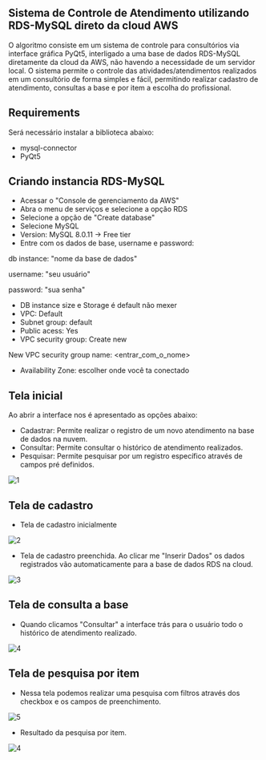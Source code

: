 ## Sistema de Controle de Atendimento utilizando RDS-MySQL direto da cloud AWS
O algoritmo consiste em um sistema de controle para consultórios via interface gráfica PyQt5, interligado a uma base de dados RDS-MySQL diretamente da cloud da AWS, não havendo a necessidade de um servidor local. O sistema permite o controle das atividades/atendimentos realizados em um consultório de forma simples e fácil, permitindo realizar cadastro de atendimento, consultas a base e por item a escolha do profissional.

## Requirements
Será necessário instalar a biblioteca abaixo:
- mysql-connector
- PyQt5

## Criando instancia RDS-MySQL
- Acessar o "Console de gerenciamento da AWS"
- Abra o menu de serviços e selecione a opção RDS
- Selecione a opção de "Create database"
- Selecione MySQL
- Version: MySQL 8.0.11
-> Free tier
- Entre com os dados de base, username e password:

db instance: "nome da base de dados"

username: "seu usuário"

password: "sua senha"

- DB instance size e Storage é default não mexer
- VPC: Default
- Subnet group: default
- Public acess: Yes
- VPC security group: Create new

New VPC security group name: <entrar_com_o_nome>

- Availability Zone: escolher onde você ta conectado


## Tela inicial
Ao abrir a interface nos é apresentado as opções abaixo:
- Cadastrar: Permite realizar o registro de um novo atendimento na base de dados na nuvem.
- Consultar: Permite consultar o histórico de atendimento realizados.
- Pesquisar: Permite pesquisar por um registro específico através de campos pré definidos.

![1](https://user-images.githubusercontent.com/40063504/102730553-dc09c700-4313-11eb-8f77-c8bff9356711.PNG)

## Tela de cadastro
- Tela de cadastro inicialmente

![2](https://user-images.githubusercontent.com/40063504/102730555-df04b780-4313-11eb-9820-b56c3fc1fee8.PNG)

- Tela de cadastro preenchida. Ao clicar me "Inserir Dados" os dados registrados vão automaticamente para a base de dados RDS na cloud.

![3](https://user-images.githubusercontent.com/40063504/102730559-e1671180-4313-11eb-8f32-8503ac5f7cab.PNG)

## Tela de consulta a base
- Quando clicamos "Consultar" a interface trás para o usuário todo o histórico de atendimento realizado.

![4](https://user-images.githubusercontent.com/40063504/102730563-e3c96b80-4313-11eb-9c37-cf54331cf0db.PNG)

## Tela de pesquisa por item
- Nessa tela podemos realizar uma pesquisa com filtros através dos checkbox e os campos de preenchimento.

![5](https://user-images.githubusercontent.com/40063504/102730587-edeb6a00-4313-11eb-9b48-e8442ebd5798.PNG)

- Resultado da pesquisa por item.

![4](https://user-images.githubusercontent.com/40063504/102730593-f17ef100-4313-11eb-8691-144634cae76d.PNG)
